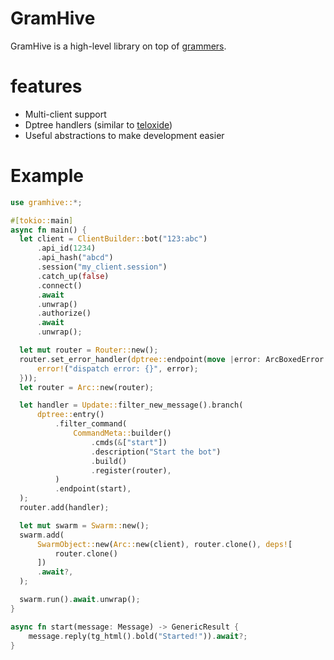 # GramHive

GramHive is a high-level library on top of [grammers](https://github.com/Lonami/grammers).

# features
- Multi-client support
- Dptree handlers (similar to [teloxide](https://github.com/teloxide/teloxide))
- Useful abstractions to make development easier

# Example

```rust
use gramhive::*;

#[tokio::main]
async fn main() {
  let client = ClientBuilder::bot("123:abc")
      .api_id(1234)
      .api_hash("abcd")
      .session("my_client.session")
      .catch_up(false)
      .connect()
      .await
      .unwrap()
      .authorize()
      .await
      .unwrap();

  let mut router = Router::new();
  router.set_error_handler(dptree::endpoint(move |error: ArcBoxedError| async move {
      error!("dispatch error: {}", error);
  }));
  let router = Arc::new(router);

  let handler = Update::filter_new_message().branch(
      dptree::entry()
          .filter_command(
              CommandMeta::builder()
                  .cmds(&["start"])
                  .description("Start the bot")
                  .build()
                  .register(router),
          )
          .endpoint(start),
  );
  router.add(handler);

  let mut swarm = Swarm::new();
  swarm.add(
      SwarmObject::new(Arc::new(client), router.clone(), deps![
          router.clone()
      ])
      .await?,
  );

  swarm.run().await.unwrap();
}

async fn start(message: Message) -> GenericResult {
    message.reply(tg_html().bold("Started!")).await?;
}
```

